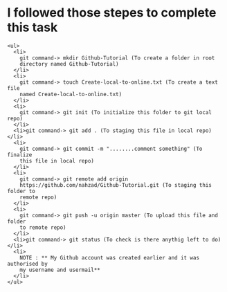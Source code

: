  <h1>I followed those stepes to complete this task</h1>

    <ul>
      <li>
        git command-> mkdir Github-Tutorial (To create a folder in root
        directory named Github-Tutorial)
      </li>
      <li>
        git command-> touch Create-local-to-online.txt (To create a text file
        named Create-local-to-online.txt)
      </li>
      <li>
        git command-> git init (To initialize this folder to git local repo)
      </li>
      <li>git command-> git add . (To staging this file in local repo)</li>
      <li>
        git command-> git commit -m "........comment something" (To finalize
        this file in local repo)
      </li>
      <li>
        git command-> git remote add origin
        https://github.com/nahzad/Github-Tutorial.git (To staging this folder to
        remote repo)
      </li>
      <li>
        git command-> git push -u origin master (To upload this file and folder
        to remote repo)
      </li>
      <li>git command-> git status (To check is there anythig left to do)</li>
      <li>
        NOTE : ** My Github account was created earlier and it was authorised by
        my username and usermail**
      </li>
    </ul>
